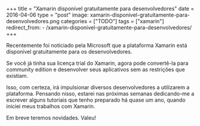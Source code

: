+++
title = "Xamarin disponível gratuitamente para desenvolvedores"
date = 2016-04-06
type = "post"
image: xamarin-disponivel-gratuitamente-para-desenvolvedores.png
categories = ["TODO"]
tags = ["xamarin"]
redirect_from:
    - /xamarin-disponivel-gratuitamente-para-desenvolvedores/
+++

<p class="intro"><span class="dropcap">R</span>ecentemente foi noticiado pela Microsoft que a plataforma Xamarin está disponível gratuitamente para os desenvolvedores.</p>

Se você já tinha sua licença trial do Xamarin, agora pode convertê-la para community edition e desenvolver seus aplicativos sem as restrições que existiam.

Isso, com certeza, irá impulsionar diversos desenvolvedores a utilizarem a plataforma. Pensando nisso, estarei nas próximas semanas dedicando-me a escrever alguns tutoriais que tenho preparado há quase um ano, quando iniciei meus trabalhos com Xamarin.

Em breve teremos novidades. Valeu!